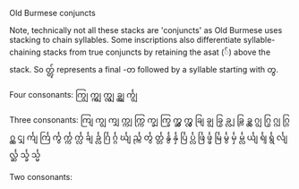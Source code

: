 Old Burmese conjuncts

Note, technically not all these stacks are 'conjuncts' as Old Burmese uses stacking to chain syllables. Some inscriptions also differentiate syllable-chaining stacks from true conjuncts by retaining the asat (်) above the stack. So တ္တွ် represents a final -တ followed by a syllable starting with တွ.

Four consonants:
ကျြွ
က္ကျွ
က္လျွ
ခ္လျွ
င်္ကျွ

Three consonants:
ကျြ
ကျွ
ကျှ
က္ကျ
က္ကြ
က္ချ
က္ခြ
က္ဆွ
က္လွ
ချြ
ချွ
ခြွ
ခ္လျ
ခ္လြ
ခ္လွ
ဂျွ
ဂြွ
ဂ္ဂျ
ဂ္ဂြ
ဂ္လွ
ငျှ
င်္ကျ
င်္ကြ
င်္ကွ
င်္က္က
င်္က္လ
င်္ချ
င်္ခ္လ
င်္ဂြ
င်္ဂ္ဂ
င်္ဃျ
င်္ည္က
င်္တွ
င်္တ္တ
င်္နွ
င်္နှ
င်္ပြ
င်္ပ္လ
င်္ဖြ
င်္ဖ္ဖ
င်္မြ
င်္မွ
င်္မှ
င်္မ္လ
င်္ယျ
င်္ရျ
င်္ရွ
င်္လျ
င်္လ္ဆ
င်္သ္ခ
င်္သ္မ



Two consonants:
